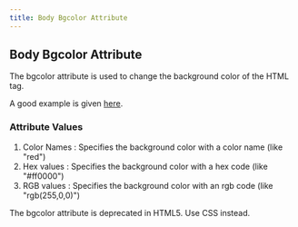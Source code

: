 ```yaml
---
title: Body Bgcolor Attribute
---
```

## Body Bgcolor Attribute

The <body> bgcolor attribute is used to change the background color of the HTML <body> tag.

A good example is given [here](https://www.w3schools.com/tags/tryit.asp?filename=tryhtml_body_bgcolor).

### Attribute Values
<ol>
<li>Color Names   :  Specifies the background color with a color name (like "red")</li>
<li>Hex values  :  Specifies the background color with a hex code (like "#ff0000")</li>
<li>RGB values :  Specifies the background color with an rgb code (like "rgb(255,0,0)")</li>
</ol>

The <body> bgcolor attribute is deprecated in HTML5. Use CSS instead.
